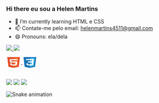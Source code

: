 ### Hi there  eu sou a Helen Martins

- 🌱 I’m currently learning  HTML e CSS
- 📫 Contate-me pelo email: helenmartins4511@gmail.com
- 😄 Pronouns: ela/dela

<div>
  <a href="https://github.com/helenlmartins">
  <img height="150" src="https://github-readme-stats.vercel.app/api?username=helenlmartins&show_icons=true&theme=tokyonight&include_all_commits=true&count_private=true"/>
     <img height="150" src="https://github-readme-stats.vercel.app/api/top-langs/?username=helenlmartins&layout=compact&langs_count=7&theme=tokyonight"/>
        </div>

<img align="center" alt="Rafa-CSS" height="30" width="40"
src="https://raw.githubusercontent.com/devicons/devicon/master/icons/html5/html5-original.svg">
<img align="center" alt="Rafa-CSS" height="30" width="40" 
src="https://raw.githubusercontent.com/devicons/devicon/master/icons/css3/css3-original.svg">
</div>
      
 ##
 <div>
  
 <a href = "mailto:helenmartins4511@gmail.com"><img src="https://img.shields.io/badge/-Gmail-%23333?style=for-the-badge&logo=gmail&logoColor=white" target="_blank"></a>
<a href="https://www.linkedin.com/in/helen-martins-505263209" target="_blank"><img src="https://img.shields.io/badge/-LinkedIn-%230077B5?style=for-the-badge&logo=linkedin&logoColor=white" target="_blank"></a>
 <a href="https://www.instagram.com/martinshelen88" target="_blank"><img src="https://img.shields.io/badge/-Instagram-%23E4405F?style=for-the-badge&logo=instagram&logoColor=white" target="_blank">
      </a>
 
 </div>
 
       
 ![Snake animation](https://github.com/helenlmartins/HelenLMartins/blob/output/github-contribution-grid-snake.svg)
 
 
